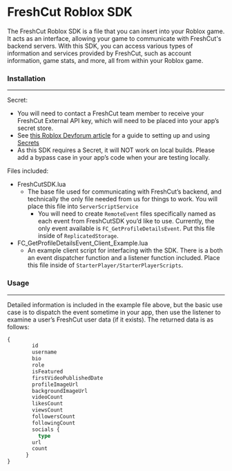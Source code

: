 # FreshCut Roblox SDK

The FreshCut Roblox SDK is a file that you can insert into your Roblox game. It acts as an interface, allowing your game to communicate with FreshCut's backend servers. With this SDK, you can access various types of information and services provided by FreshCut, such as account information, game stats, and more, all from within your Roblox game.

### Installation

---

Secret:

- You will need to contact a FreshCut team member to receive your FreshCut External API key, which will need to be placed into your app’s secret store.
- See [this Roblox Devforum article](https://devforum.roblox.com/t/secrets-store-general-availability/2892154) for a guide to setting up and using [Secrets](https://create.roblox.com/docs/reference/engine/datatypes/Secret)
- As this SDK requires a Secret, it will NOT work on local builds. Please add a bypass case in your app’s code when your are testing locally.

Files included:

- FreshCutSDK.lua
    - The base file used for communicating with FreshCut’s backend, and technically the only file needed from us for things to work. You will place this file into `ServerScriptService`
        - You will need to create `RemoteEvent` files specifically named as each event from FreshCutSDK you’d like to use. Currently, the only event available is `FC_GetProfileDetailsEvent`. Put this file inside of `ReplicatedStorage`.
- FC_GetProfileDetailsEvent_Client_Example.lua
    - An example client script for interfacing with the SDK. There is a both an event dispatcher function and a listener function included. Place this file inside of `StarterPlayer/StarterPlayerScripts`.

### Usage

---

Detailed information is included in the example file above, but the basic use case is to dispatch the event sometime in your app, then use the listener to examine a user’s FreshCut user data (if it exists). The returned data is as follows:

```graphql
{
  		id
  		username
  		bio
  		role
  		isFeatured
  		firstVideoPublishedDate
  		profileImageUrl
  		backgroundImageUrl
  		videoCount
  		likesCount
  		viewsCount
  		followersCount
  		followingCount
  		socials {
  		  type
        url
      	count
      }
}
```
